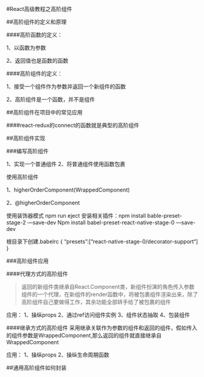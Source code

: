 #React高级教程之高阶组件

##高阶组件的定义和原理

####高阶函数的定义：

1、以函数为参数

2、返回值也是函数的函数

####高阶组件的定义：

1、接受一个组件作为参数并返回一个新组件的函数

2、高阶组件是一个函数，并不是组件


##高阶组件在项目中的常见应用

####react-redux的connect的函数就是典型的高阶组件



##高阶组件实现

###编写高阶组件

1、实现一个普通组件
2、将普通组件使用函数包裹


使用高阶组件

1、higherOrderComponent(WrappedComponent)

2、@higherOrderComponent

使用装饰器模式
npm run eject 
安装相关插件：npm install bable-preset-stage-2 —save-dev
Npm install babel-preset-react-native-stage-0 —save-dev

根目录下创建.babelrc
{
	“presets”:[“react-native-stage-0/decorator-support“]
}



###高阶组件应用

####代理方式的高阶组件
>返回的新组件类继承自React.Component类，新组件扮演的角色传入参数组件的一个代理，在新组件的render函数中，将被包裹组件渲染出来，除了高阶组件自己要做得工作，其余功能全部转手给了被包裹的组件


应用：
1、操纵props
2、通过ref访问组件实例
3、组件状态抽取
4、包装组件




####继承方式的高阶组件
采用继承关联作为参数的组件和返回的组件，假如传入的组件参数是WrappedComponent,那么返回的组件就直接继承自WrappedComponent


应用：
1、操纵props
2、操纵生命周期函数


##通用高阶组件如何封装

